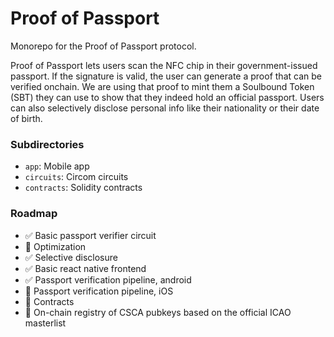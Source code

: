 # Proof of Passport

Monorepo for the Proof of Passport protocol.

Proof of Passport lets users scan the NFC chip in their government-issued passport.
If the signature is valid, the user can generate a proof that can be verified onchain.
We are using that proof to mint them a Soulbound Token (SBT) they can use to show that they indeed hold
an official passport.
Users can also selectively disclose personal info like their nationality or their date of birth.

### Subdirectories

- `app`: Mobile app
- `circuits`: Circom circuits
- `contracts`: Solidity contracts

### Roadmap

- ✅ Basic passport verifier circuit
- 🚧 Optimization
- ✅ Selective disclosure
- ✅ Basic react native frontend
- ✅ Passport verification pipeline, android
- 🚧 Passport verification pipeline, iOS
- 🚧 Contracts
- 🚧 On-chain registry of CSCA pubkeys based on the official ICAO masterlist